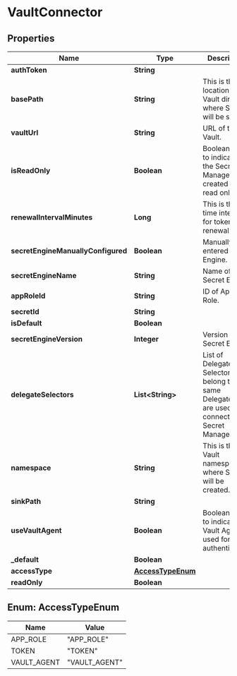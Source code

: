 # VaultConnector

## Properties
Name | Type | Description | Notes
------------ | ------------- | ------------- | -------------
**authToken** | **String** |  |  [optional]
**basePath** | **String** | This is the location of the Vault directory where Secret will be stored. |  [optional]
**vaultUrl** | **String** | URL of the Vault. |  [optional]
**isReadOnly** | **Boolean** | Boolean value to indicate if the Secret Manager created is read only. |  [optional]
**renewalIntervalMinutes** | **Long** | This is the time interval for token renewal. |  [optional]
**secretEngineManuallyConfigured** | **Boolean** | Manually entered Secret Engine. |  [optional]
**secretEngineName** | **String** | Name of the Secret Engine. |  [optional]
**appRoleId** | **String** | ID of App Role. |  [optional]
**secretId** | **String** |  |  [optional]
**isDefault** | **Boolean** |  |  [optional]
**secretEngineVersion** | **Integer** | Version of Secret Engine. |  [optional]
**delegateSelectors** | **List&lt;String&gt;** | List of Delegate Selectors that belong to the same Delegate and are used to connect to the Secret Manager. |  [optional]
**namespace** | **String** | This is the Vault namespace where Secret will be created. |  [optional]
**sinkPath** | **String** |  |  [optional]
**useVaultAgent** | **Boolean** | Boolean value to indicate if Vault Agent is used for authentication. |  [optional]
**_default** | **Boolean** |  |  [optional]
**accessType** | [**AccessTypeEnum**](#AccessTypeEnum) |  |  [optional]
**readOnly** | **Boolean** |  |  [optional]

<a name="AccessTypeEnum"></a>
## Enum: AccessTypeEnum
Name | Value
---- | -----
APP_ROLE | &quot;APP_ROLE&quot;
TOKEN | &quot;TOKEN&quot;
VAULT_AGENT | &quot;VAULT_AGENT&quot;

